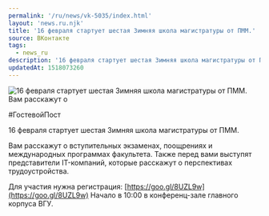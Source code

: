 ```yaml
---
permalink: '/ru/news/vk-5035/index.html'
layout: 'news.ru.njk'
title: '16 февраля стартует шестая Зимняя школа магистратуры от ПММ.'
source: ВКонтакте
tags:
  - news_ru
description: '16 февраля стартует шестая Зимняя школа магистратуры от ПММ.'
updatedAt: 1518073260
---
```

![16 февраля стартует шестая Зимняя школа магистратуры от ПММ. Вам расскажут о](https://sun9-58.userapi.com/impf/c840125/v840125276/78e11/csyhCvLAOE4.jpg?size=1280x720&quality=96&sign=b06eea91c264357fb1f4d3389390b98f&c_uniq_tag=RF41Gxa_aXbtplzdh4UyBdlljXAYjuVg5s3t9p0s1So&type=album)

#ГостевойПост

16 февраля стартует шестая Зимняя школа магистратуры от ПММ.

Вам расскажут о вступительных экзаменах, поощрениях и международных программах факультета. Также перед вами выступят представители IT-компаний, которые расскажут о перспективах трудоустройства.

Для участия нужна регистрация: [https://goo.gl/8UZL9w](https://goo.gl/8UZL9w)
Начало в 10:00 в конференц-зале главного корпуса ВГУ.
